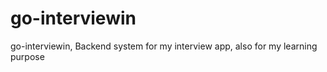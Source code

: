 # go-interviewin

go-interviewin, Backend system for my interview app, also for my learning purpose
